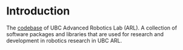 # Introduction

The [codebase](https://github.com/UBC-ARL) of UBC Advanced Robotics Lab (ARL). A collection of software packages and libraries that are used for research and development in robotics research in UBC ARL.
